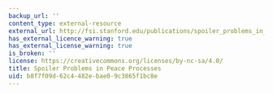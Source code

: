 ```yaml
---
backup_url: ''
content_type: external-resource
external_url: http://fsi.stanford.edu/publications/spoiler_problems_in_peace_processes/
has_external_licence_warning: true
has_external_license_warning: true
is_broken: ''
license: https://creativecommons.org/licenses/by-nc-sa/4.0/
title: Spoiler Problems in Peace Processes
uid: b8f7f09d-62c4-482e-bae0-9c3865f1bc8e
---
```

